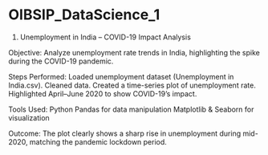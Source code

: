 # OIBSIP_DataScience_1
1. Unemployment in India – COVID-19 Impact Analysis

Objective:
Analyze unemployment rate trends in India, highlighting the spike during the COVID-19 pandemic.

Steps Performed:
Loaded unemployment dataset (Unemployment in India.csv).
Cleaned data.
Created a time-series plot of unemployment rate.
Highlighted April–June 2020 to show COVID-19’s impact.

Tools Used:
Python
Pandas for data manipulation
Matplotlib & Seaborn for visualization

Outcome:
The plot clearly shows a sharp rise in unemployment during mid-2020, matching the pandemic lockdown period.
